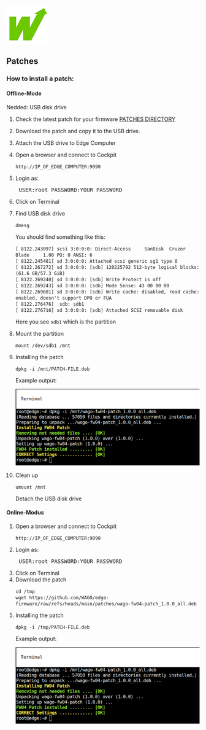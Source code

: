 <p align="left">
<img src="../images/wago.png"
     alt="wago logo"
     title="wago logo"/>
</p>

## Patches

###  How to install a patch:

#### Offline-Mode
 Nedded:  USB disk drive
 1. Check the latest patch for your firmware [PATCHES DIRECTORY](patches)
 2. Download the patch and copy it to the USB drive.
 3. Attach the USB drive to Edge Computer
 4. Open a browser and connect to Cockpit <pre><code>http://IP_OF_EDGE_COMPUTER:9090</code></pre>
 5. Login as:<pre> USER:root PASSWORD:YOUR_PASSWORD</pre>
 6. Click on Terminal
 7. Find USB disk drive <pre><code>dmesg</code></pre>
     You should find something like this:
     ```
     [ 8122.243097] scsi 3:0:0:0: Direct-Access     SanDisk  Cruzer Blade     1.00 PQ: 0 ANSI: 6
     [ 8122.245481] sd 3:0:0:0: Attached scsi generic sg1 type 0
     [ 8122.267272] sd 3:0:0:0: [sdb] 120225792 512-byte logical blocks: (61.6 GB/57.3 GiB)
     [ 8122.269240] sd 3:0:0:0: [sdb] Write Protect is off
     [ 8122.269243] sd 3:0:0:0: [sdb] Mode Sense: 43 00 00 00
     [ 8122.269601] sd 3:0:0:0: [sdb] Write cache: disabled, read cache: enabled, doesn't support DPO or FUA
     [ 8122.276476]  sdb: sdb1
     [ 8122.276716] sd 3:0:0:0: [sdb] Attached SCSI removable disk
     ```
     Here you see ``sdb1`` which is the partition
  8. Mount the partition
     ```
     mount /dev/sdb1 /mnt
     ```
  9. Installing the patch
     ```
     dpkg -i /mnt/PATCH-FILE.deb
     ```
     Example output:
     <p><img src="../images/example.png" alt="example-installation" title="Example-installation" /></p>

  10. Clean up
      ```
      umount /mnt
      ```
      Detach the USB disk drive

#### Online-Modus
 1. Open a browser and connect to Cockpit <pre><code>http://IP_OF_EDGE_COMPUTER:9090</code></pre>
 2. Login as:<pre> USER:root PASSWORD:YOUR_PASSWORD</pre>
 3. Click on Terminal
 4. Download the patch
    ```
    cd /tmp
    wget https://github.com/WAGO/edge-firmware/raw/refs/heads/main/patches/wago-fw04-patch_1.0.0_all.deb
    ```
 4. Installing the patch
     ```
     dpkg -i /tmp/PATCH-FILE.deb
     ```
     Example output:
     <p><img src="../images/example.png" alt="example-installation" title="Example-installation" /></p>

